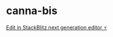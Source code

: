 # canna-bis

[Edit in StackBlitz next generation editor ⚡️](https://stackblitz.com/~/github.com/gitmen-lab/canna-bis)